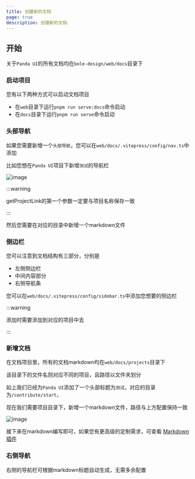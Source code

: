```yaml
---
title: 创建新的文档
page: true
description: 创建新的文档
---
```


## 开始

关于`Panda UI`的所有文档均在`bole-design/web/docs`目录下

### 启动项目

您有以下两种方式可以启动文档项目

- 在`web`目录下运行`pnpm run serve:docs`命令启动
- 在`docs`目录下运行`pnpm run serve`命令启动

### 头部导航

如果您需要新增一个`头部导航`，您可以在`web/docs/.vitepress/config/nav.ts`中添加

比如您想在`Panda UI`项目下新增`测试`的导航栏

![image](/simple-ui/docs/1.png)

:::warning

getProjectLink的第一个参数一定要与项目名称保存一致

:::

然后您需要在对应的目录中新增一个markdown文件

### 侧边栏

您可以注意到文档结构有三部分，分别是

- 左侧侧边栏
- 中间内容部分
- 右侧导航条

您可以在`web/docs/.vitepress/config/sidebar.ts`中添加您想要的侧边栏

:::warning

添加时需要添加到对应的项目中去

:::

### 新增文档

在文档项目里，所有的文档markdown均在`web/docs/projects`目录下

该目录下的文件名则对应不同的项目，且路径以文件夹划分

如上我们已经为`Panda UI`添加了一个头部标题为`测试`，对应的目录为`/contribute/start`，

现在我们需要项目目录下，新增一个markdown文件，路径与上方配置保持一致

![image](/simple-ui/docs/markdown.png)

接下来在markdown编写即可，如果您有更高级的定制需求，可查看 [Markdown插件](/projects/simple-ui/contribute/mk-plugin)

### 右侧导航

右侧的导航栏可根据markdown标题自动生成，无需多余配置
